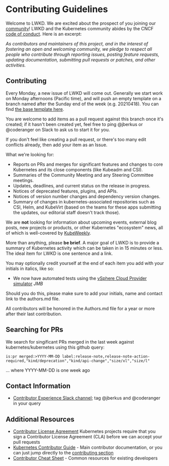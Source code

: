 # Contributing Guidelines

Welcome to LWKD. We are excited about the prospect of you joining our [community](https://git.k8s.io/community)! LWKD and the Kubernetes community abides by the CNCF [code of conduct](code-of-conduct.md). Here is an excerpt:

_As contributors and maintainers of this project, and in the interest of fostering an open and welcoming community, we pledge to respect all people who contribute through reporting issues, posting feature requests, updating documentation, submitting pull requests or patches, and other activities._

## Contributing

Every Monday, a new issue of LWKD will come out.  Generally we start work on Monday afternoons (Pacific time), and will push an empty template on a branch named after the Sunday end of the week (e.g. 20210418).  You can find [the base template here](https://github.com/lwkd/lwkd.github.io/blob/main/template.md).

You are welcome to add items as a pull request against this branch once it's created; if it hasn't been created yet, feel free to ping @jberkus or @coderanger on Slack to ask us to start it for you.

If you don't feel like creating a pull request, or there's too many edit conflicts already, then add your item as an Issue.

What we're looking for:

* Reports on PRs and merges for significant features and changes to core Kubernetes and its close components (like Kubeadm and CSI).
* Summaries of the Community Meeting and any Steering Committee meetings.
* Updates, deadlines, and current status on the release in progress.
* Notices of deprecated features, plugins, and APIs.
* Notices of version number changes and dependency version changes.
* Summary of changes in kubernetes-associated repositories such as CSI, Helm, and KubeVirt (based on the teams for these apps submitting the updates, our editorial staff doesn't track those).

We are **not** looking for information about upcoming events, external blog posts, new projects or products, or other Kubernetes "ecosystem" news, all of which is well-covered by [KubeWeekly](https://kubeweekly.io/).

More than anything, please **be brief**.  A major goal of LWKD is to provide a summary of Kubernetes activity which can be taken in in 15 minutes or less.  The ideal item for LWKD is one sentence and a link.

You may optionally credit yourself at the end of each item you add with your initials in italics, like so:

* We now have automated tests using the [vSphere Cloud Provider simulator](https://github.com/kubernetes/kubernetes/pull/55918) *JMB*

Should you do this, please make sure to add your initials, name and contact link to the authors.md file.

All contributors will be honored in the Authors.md file for a year or more after their last contribution.

## Searching for PRs

We search for singificant PRs merged in the last week against kubernetes/kubernetes using this github query:

```
is:pr merged:>YYYY-MM-DD label:release-note,release-note-action-required,"kind/deprecation","kind/api-change","size/xl","size/l"
```

... where YYYY-MM-DD is one week ago

## Contact Information

- [Contributor Experience Slack channel](https://kubernetes.slack.com/messages/sig-contribex); tag @jberkus and @coderanger in your query

## Additional Resources

- [Contributor License Agreement](https://git.k8s.io/community/CLA.md) Kubernetes projects require that you sign a Contributor License Agreement (CLA) before we can accept your pull requests
- [Kubernetes Contributor Guide](https://git.k8s.io/community/contributors/guide) - Main contributor documentation, or you can just jump directly to the [contributing section](https://git.k8s.io/community/contributors/guide#contributing)
- [Contributor Cheat Sheet](https://git.k8s.io/community/contributors/guide/contributor-cheatsheet) - Common resources for existing developers
